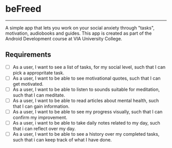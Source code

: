 # beFreed
---

A simple app that lets you work on your social anxiety through "tasks", motivation, audiobooks and guides. This app is created as part of the Android Development course at VIA University College.


Requirements
---
- [ ] As a user, I want to see a list of tasks, for my social level, such that I can pick a appropritate task.
- [ ] As a user, I want to be able to see motivational quotes, such that I can get motivated.
- [ ] As a user, I want to be able to listen to sounds suitable for meditation, such that I can meditate.
- [ ] As a user, I want to be able to read articles about mental health, such that I can gain information.
- [ ] As a user, I want to be able to see my progress visually, such that I can confirm my improvement.
- [ ] As a user, i want to be able to take daily notes related to my day, such that i can reflect over my day.
- [ ] As a user, I want to be able to see a history over my completed tasks, such that i can keep track of what I have done.
